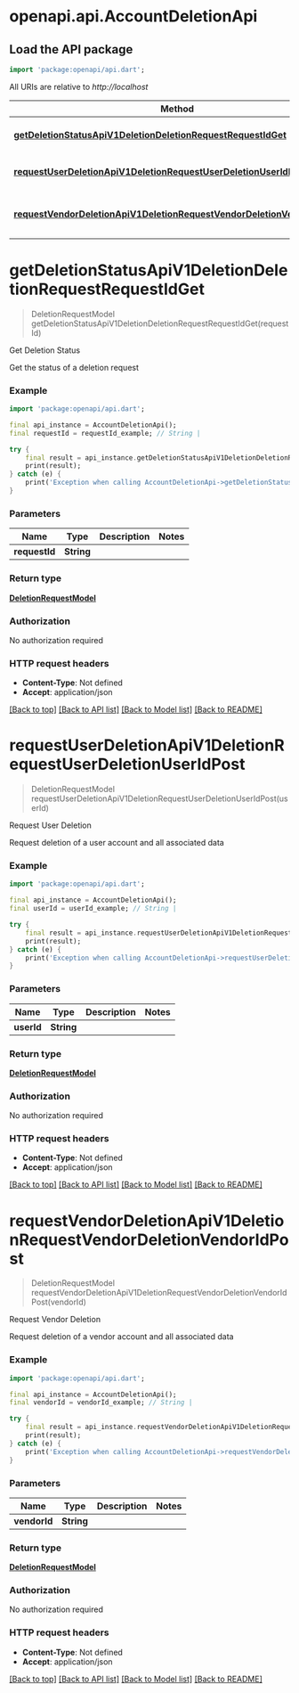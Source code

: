 # openapi.api.AccountDeletionApi

## Load the API package
```dart
import 'package:openapi/api.dart';
```

All URIs are relative to *http://localhost*

Method | HTTP request | Description
------------- | ------------- | -------------
[**getDeletionStatusApiV1DeletionDeletionRequestRequestIdGet**](AccountDeletionApi.md#getdeletionstatusapiv1deletiondeletionrequestrequestidget) | **GET** /api/v1/deletion/deletion-request/{request_id} | Get Deletion Status
[**requestUserDeletionApiV1DeletionRequestUserDeletionUserIdPost**](AccountDeletionApi.md#requestuserdeletionapiv1deletionrequestuserdeletionuseridpost) | **POST** /api/v1/deletion/request-user-deletion/{user_id} | Request User Deletion
[**requestVendorDeletionApiV1DeletionRequestVendorDeletionVendorIdPost**](AccountDeletionApi.md#requestvendordeletionapiv1deletionrequestvendordeletionvendoridpost) | **POST** /api/v1/deletion/request-vendor-deletion/{vendor_id} | Request Vendor Deletion


# **getDeletionStatusApiV1DeletionDeletionRequestRequestIdGet**
> DeletionRequestModel getDeletionStatusApiV1DeletionDeletionRequestRequestIdGet(requestId)

Get Deletion Status

Get the status of a deletion request

### Example
```dart
import 'package:openapi/api.dart';

final api_instance = AccountDeletionApi();
final requestId = requestId_example; // String | 

try {
    final result = api_instance.getDeletionStatusApiV1DeletionDeletionRequestRequestIdGet(requestId);
    print(result);
} catch (e) {
    print('Exception when calling AccountDeletionApi->getDeletionStatusApiV1DeletionDeletionRequestRequestIdGet: $e\n');
}
```

### Parameters

Name | Type | Description  | Notes
------------- | ------------- | ------------- | -------------
 **requestId** | **String**|  | 

### Return type

[**DeletionRequestModel**](DeletionRequestModel.md)

### Authorization

No authorization required

### HTTP request headers

 - **Content-Type**: Not defined
 - **Accept**: application/json

[[Back to top]](#) [[Back to API list]](../README.md#documentation-for-api-endpoints) [[Back to Model list]](../README.md#documentation-for-models) [[Back to README]](../README.md)

# **requestUserDeletionApiV1DeletionRequestUserDeletionUserIdPost**
> DeletionRequestModel requestUserDeletionApiV1DeletionRequestUserDeletionUserIdPost(userId)

Request User Deletion

Request deletion of a user account and all associated data

### Example
```dart
import 'package:openapi/api.dart';

final api_instance = AccountDeletionApi();
final userId = userId_example; // String | 

try {
    final result = api_instance.requestUserDeletionApiV1DeletionRequestUserDeletionUserIdPost(userId);
    print(result);
} catch (e) {
    print('Exception when calling AccountDeletionApi->requestUserDeletionApiV1DeletionRequestUserDeletionUserIdPost: $e\n');
}
```

### Parameters

Name | Type | Description  | Notes
------------- | ------------- | ------------- | -------------
 **userId** | **String**|  | 

### Return type

[**DeletionRequestModel**](DeletionRequestModel.md)

### Authorization

No authorization required

### HTTP request headers

 - **Content-Type**: Not defined
 - **Accept**: application/json

[[Back to top]](#) [[Back to API list]](../README.md#documentation-for-api-endpoints) [[Back to Model list]](../README.md#documentation-for-models) [[Back to README]](../README.md)

# **requestVendorDeletionApiV1DeletionRequestVendorDeletionVendorIdPost**
> DeletionRequestModel requestVendorDeletionApiV1DeletionRequestVendorDeletionVendorIdPost(vendorId)

Request Vendor Deletion

Request deletion of a vendor account and all associated data

### Example
```dart
import 'package:openapi/api.dart';

final api_instance = AccountDeletionApi();
final vendorId = vendorId_example; // String | 

try {
    final result = api_instance.requestVendorDeletionApiV1DeletionRequestVendorDeletionVendorIdPost(vendorId);
    print(result);
} catch (e) {
    print('Exception when calling AccountDeletionApi->requestVendorDeletionApiV1DeletionRequestVendorDeletionVendorIdPost: $e\n');
}
```

### Parameters

Name | Type | Description  | Notes
------------- | ------------- | ------------- | -------------
 **vendorId** | **String**|  | 

### Return type

[**DeletionRequestModel**](DeletionRequestModel.md)

### Authorization

No authorization required

### HTTP request headers

 - **Content-Type**: Not defined
 - **Accept**: application/json

[[Back to top]](#) [[Back to API list]](../README.md#documentation-for-api-endpoints) [[Back to Model list]](../README.md#documentation-for-models) [[Back to README]](../README.md)

